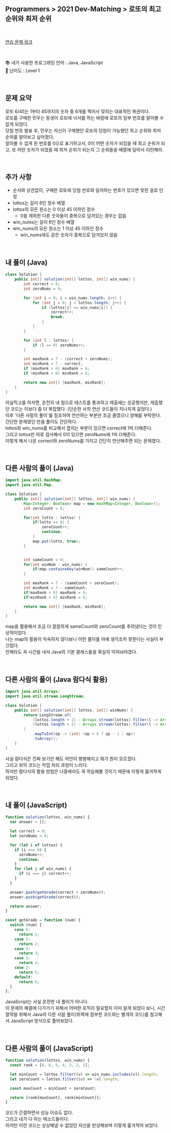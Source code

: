 ## **Programmers > 2021 Dev-Matching > 로또의 최고 순위와 최저 순위**

</br>

[연습 문제 링크](https://programmers.co.kr/learn/courses/30/lessons/77484)

</br>

:books: 내가 사용한 프로그래밍 언어 : Java, JavaScript  
:roller_coaster: 난이도 : Level 1

</br>

## 문제 요약

로또 6/45는 1부터 45까지의 숫자 중 6개를 찍어서 맞히는 대표적인 복권이다.  
로또를 구매한 민우는 동생이 로또에 낙서를 하는 바람에 로또의 일부 번호를 알아볼 수 없게 되었다.  
당첨 번호 발표 후, 민우는 자신이 구매했던 로또의 당첨이 가능했던 최고 순위와 최저 순위를 알아보고 싶어졌다.  
알아볼 수 없게 된 번호를 0으로 표기하고서, 0이 어떤 숫자가 되었을 때 최고 순위가 되고, 또 어떤 숫자가 되었을 때 최저 순위가 되는지 그 순위들을 배열에 담아서 리턴해라.

</br>

## 추가 사항

- 순서와 상관없이, 구매한 로또에 당첨 번호와 일치하는 번호가 있으면 맞힌 걸로 인정
- lottos는 길이 6인 정수 배열
- lottos의 모든 원소는 0 이상 45 이하인 정수
  - 0을 제외한 다른 숫자들이 중복으로 담겨있는 경우는 없음
- win_nums는 길이 6인 정수 배열
- win_nums의 모든 원소는 1 이상 45 이하인 정수
  - win_nums에도 같은 숫자가 중복으로 담겨있지 않음

</br>

## 내 풀이 (Java)

```java
class Solution {
    public int[] solution(int[] lottos, int[] win_nums) {
        int correct = 0;
        int zeroNums = 0;

        for (int i = 0; i < win_nums.length; i++) {
            for (int j = 0; j < lottos.length; j++) {
                if (lottos[j] == win_nums[i]) {
                    correct++;
                    break;
                }
            }
        }

        for (int l : lottos) {
            if (l == 0) zeroNums++;
        }

        int maxRank = 7 - (correct + zeroNums);
        int minRank = 7 - correct;
        if (maxRank > 6) maxRank = 6;
        if (minRank > 6) minRank = 6;

        return new int[] {maxRank, minRank};
    }
}
```

이실직고를 하자면, 온전히 내 힘으로 테스트를 통과하고 제출에는 성공했지만, 제출했던 코드는 이보다 좀 더 복잡했다. (단순한 사칙 연산 코드들이 지나치게 길었다.)  
이후 '다른 사람의 풀이'를 참조하여 연산하는 부분만 조금 줄였으니 양해를 부탁한다.  
간단한 문제였던 만큼 풀이도 간단하다.  
lottos와 win_nums를 비교해서 겹치는 부분이 있으면 correct에 1씩 더해준다.  
그리고 lottos만 따로 검사해서 0이 있으면 zeroNums에 1씩 더해준다.  
이렇게 해서 나온 correct와 zeroNums를 가지고 간단히 연산해주면 되는 문제였다.

</br>

## 다른 사람의 풀이 (Java)

```java
import java.util.HashMap;
import java.util.Map;

class Solution {
    public int[] solution(int[] lottos, int[] win_nums) {
        Map<Integer, Boolean> map = new HashMap<Integer, Boolean>();
        int zeroCount = 0;

        for(int lotto : lottos) {
            if(lotto == 0) {
                zeroCount++;
                continue;
            }
            map.put(lotto, true);
        }


        int sameCount = 0;
        for(int winNum : win_nums) {
            if(map.containsKey(winNum)) sameCount++;
        }

        int maxRank = 7 - (sameCount + zeroCount);
        int minRank = 7 - sameCount;
        if(maxRank > 6) maxRank = 6;
        if(minRank > 6) minRank = 6;

        return new int[] {maxRank, minRank};
    }
}
```

map을 활용해서 조금 더 깔끔하게 sameCount와 zeroCount를 추려냈다는 것이 인상적이었다.  
나는 map의 활용이 익숙하지 않다보니 이런 풀이를 아예 생각조차 못한다는 사실이 부끄럽다.  
언제라도 꼭 시간을 내서 Java의 기본 클래스들을 확실히 익혀놔야겠다.

</br>

## 다른 사람의 풀이 (Java 람다식 활용)

```java
import java.util.Arrays;
import java.util.stream.LongStream;

class Solution {
    public int[] solution(int[] lottos, int[] winNums) {
        return LongStream.of(
            (lottos.length + 1) - Arrays.stream(lottos).filter(l -> Arrays.stream(winNums).anyMatch(w -> w == l) || l == 0).count(),
            (lottos.length + 1) - Arrays.stream(lottos).filter(l -> Arrays.stream(winNums).anyMatch(w -> w == l)).count()
        )
            .mapToInt(op -> (int) (op > 6 ? op - 1 : op))
            .toArray();
    }
}
```

사실 람다식은 진짜 보기만 해도 어안이 벙벙해지고 뭐가 뭔지 모르겠다.  
그리고 위의 코드는 작업 처리 과정이 느리다.  
하지만 람다식의 활용 방법은 나중에라도 꼭 학습해볼 것이기 때문에 이렇게 옮겨적게 되었다.

</br>

## 내 풀이 (JavaScript)

```javascript
function solution(lottos, win_nums) {
  var answer = [];

  let correct = 0;
  let zeroNums = 0;

  for (let i of lottos) {
    if (i === 0) {
      zeroNums++;
      continue;
    }
    for (let j of win_nums) {
      if (i === j) correct++;
    }
  }

  answer.push(getGrade(correct + zeroNums));
  answer.push(getGrade(correct));

  return answer;
}

const getGrade = function (num) {
  switch (num) {
    case 6:
      return 1;
    case 5:
      return 2;
    case 4:
      return 3;
    case 3:
      return 4;
    case 2:
      return 5;
    default:
      return 6;
  }
};
```

JavaScript는 사실 온전한 내 풀이가 아니다.  
이 문제의 해결에 다가가기 위해서 어떠한 로직이 필요할지 이미 알게 되었다 보니, 시간 절약을 위해서 Java의 다른 사람 풀이(위쪽에 첨부한 코드와는 별개의 코드)를 참고해서 JavaScript 방식으로 풀어보았다.

</br>

## 다른 사람의 풀이 (JavaScript)

```javascript
function solution(lottos, win_nums) {
  const rank = [6, 6, 5, 4, 3, 2, 1];

  let minCount = lottos.filter((v) => win_nums.includes(v)).length;
  let zeroCount = lottos.filter((v) => !v).length;

  const maxCount = minCount + zeroCount;

  return [rank[maxCount], rank[minCount]];
}
```

코드가 간결하면서 성능 이슈도 없다.  
그리고 내가 다 아는 메소드들이다.  
하지만 이런 코드는 상상해낼 수 없었던 자신을 반성해보며 이렇게 옮겨적어 보았다.
